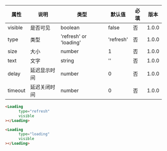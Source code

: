 | 属性 | 说明 | 类型 | 默认值 | 必填 | 版本 |
| - | - | - | - | - | - |
| visible | 是否可见 | boolean | false | 否 | 1.0.0 |
| type | 类型 | 'refresh' or 'loading' | 'refresh' | 否 | 1.0.0 |
| size | 大小 | number | 1 | 否 | 1.0.0 |
| text | 文字 | string | '' | 否 | 1.0.0 |
| delay | 延迟显示时间 | number | 0 | 否 | 1.0.0 |
| timeout | 延迟关闭时间 | number | 0 | 否 | 1.0.0 |

<Title>默认效果</Title>

```html
<Loading
      type="refresh"
      visible
></Loading>
```

<Title>加载中</Title>

```html
<Loading
      type="loading"
      visible
></Loading>
```